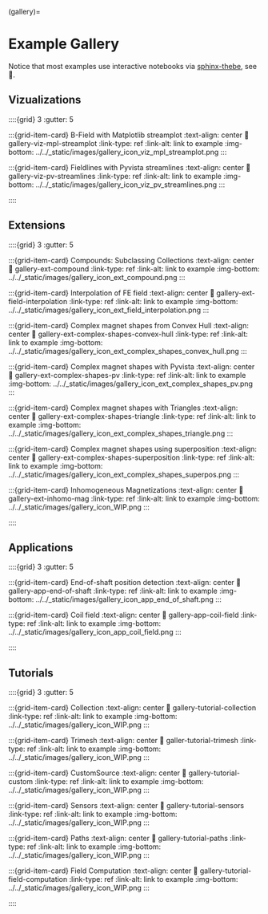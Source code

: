 (gallery)=

# Example Gallery

Notice that most examples use  interactive notebooks via [sphinx-thebe](https://sphinx-thebe.readthedocs.io/en/latest/), see 🚀.

## Vizualizations

::::{grid} 3
:gutter: 5

:::{grid-item-card} B-Field with Matplotlib streamplot
:text-align: center
:link: gallery-viz-mpl-streamplot
:link-type: ref
:link-alt: link to example
:img-bottom: ../../_static/images/gallery_icon_viz_mpl_streamplot.png
:::

:::{grid-item-card} Fieldlines with Pyvista streamlines
:text-align: center
:link: gallery-viz-pv-streamlines
:link-type: ref
:link-alt: link to example
:img-bottom: ../../_static/images/gallery_icon_viz_pv_streamlines.png
:::

::::

## Extensions

::::{grid} 3
:gutter: 5

:::{grid-item-card} Compounds: Subclassing Collections
:text-align: center
:link: gallery-ext-compound
:link-type: ref
:link-alt: link to example
:img-bottom: ../../_static/images/gallery_icon_ext_compound.png
:::

:::{grid-item-card} Interpolation of FE field
:text-align: center
:link: gallery-ext-field-interpolation
:link-type: ref
:link-alt: link to example
:img-bottom: ../../_static/images/gallery_icon_ext_field_interpolation.png
:::

:::{grid-item-card} Complex magnet shapes from Convex Hull
:text-align: center
:link: gallery-ext-complex-shapes-convex-hull
:link-type: ref
:link-alt: link to example
:img-bottom: ../../_static/images/gallery_icon_ext_complex_shapes_convex_hull.png
:::

:::{grid-item-card} Complex magnet shapes with Pyvista
:text-align: center
:link: gallery-ext-complex-shapes-pv
:link-type: ref
:link-alt: link to example
:img-bottom: ../../_static/images/gallery_icon_ext_complex_shapes_pv.png
:::

:::{grid-item-card} Complex magnet shapes with Triangles
:text-align: center
:link: gallery-ext-complex-shapes-triangle
:link-type: ref
:link-alt: link to example
:img-bottom: ../../_static/images/gallery_icon_ext_complex_shapes_triangle.png
:::

:::{grid-item-card} Complex magnet shapes using superposition
:text-align: center
:link: gallery-ext-complex-shapes-superposition
:link-type: ref
:link-alt: link to example
:img-bottom: ../../_static/images/gallery_icon_ext_complex_shapes_superpos.png
:::

:::{grid-item-card} Inhomogeneous Magnetizations
:text-align: center
:link: gallery-ext-inhomo-mag
:link-type: ref
:link-alt: link to example
:img-bottom: ../../_static/images/gallery_icon_WIP.png
:::


::::

## Applications

::::{grid} 3
:gutter: 5

:::{grid-item-card} End-of-shaft position detection
:text-align: center
:link: gallery-app-end-of-shaft
:link-type: ref
:link-alt: link to example
:img-bottom: ../../_static/images/gallery_icon_app_end_of_shaft.png
:::

:::{grid-item-card} Coil field
:text-align: center
:link: gallery-app-coil-field
:link-type: ref
:link-alt: link to example
:img-bottom: ../../_static/images/gallery_icon_app_coil_field.png
:::

::::

## Tutorials

::::{grid} 3
:gutter: 5

:::{grid-item-card} Collection
:text-align: center
:link: gallery-tutorial-collection
:link-type: ref
:link-alt: link to example
:img-bottom: ../../_static/images/gallery_icon_WIP.png
:::

:::{grid-item-card} Trimesh
:text-align: center
:link: galler-tutorial-trimesh
:link-type: ref
:link-alt: link to example
:img-bottom: ../../_static/images/gallery_icon_WIP.png
:::

:::{grid-item-card} CustomSource
:text-align: center
:link: gallery-tutorial-custom
:link-type: ref
:link-alt: link to example
:img-bottom: ../../_static/images/gallery_icon_WIP.png
:::

:::{grid-item-card} Sensors
:text-align: center
:link: gallery-tutorial-sensors
:link-type: ref
:link-alt: link to example
:img-bottom: ../../_static/images/gallery_icon_WIP.png
:::

:::{grid-item-card} Paths
:text-align: center
:link: gallery-tutorial-paths
:link-type: ref
:link-alt: link to example
:img-bottom: ../../_static/images/gallery_icon_WIP.png
:::

:::{grid-item-card} Field Computation
:text-align: center
:link: gallery-tutorial-field-computation
:link-type: ref
:link-alt: link to example
:img-bottom: ../../_static/images/gallery_icon_WIP.png
:::

::::
